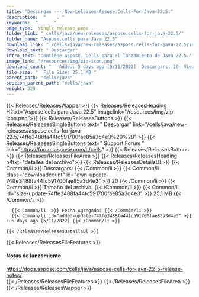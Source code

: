 ```yaml
---
title: "Descargas --- New-Leleases-Assose.Cells-For-Java-22.5." 
description:  "    . " 
keywords:  "    . " 
page_type:  single_release_page
folder_link: " cells/java/new-releases/aspose.cells-for-java-22.5/"
folder_name: "Aspose.cells para Java 22.5"
download_link: " /cells/java/new-releases/aspose.cells-for-java-22.5/74ffe3488fa44fc591700fae85a3d4e3"
download_text: " Descargar"
intro_text: "Contiene aspose. Cells para el lanzamiento de Java 22.5."
image_link: "/resources/img/zip-icon.png"
download_count: "   Added: 5 days ago [5/11/2022]  Descargars: 20  Views: 61"
file_size: "  File Size: 25.1 MB "
parent_path: "cells/java"
section_parent_path: "cells/java"
weight: 329
---
```


{{< Releases/ReleasesWapper >}}
  {{< Releases/ReleasesHeading H2txt="Aspose.cells para Java 22.5" imagelink="/resources/img/zip-icon.png">}}
  {{< Releases/ReleasesButtons >}}
    {{< Releases/ReleasesSingleButtons text=" Descargar" link="/cells/java/new-releases/aspose.cells-for-java-22.5/74ffe3488fa44fc591700fae85a3d4e3%20%20" >}}
    {{< Releases/ReleasesSingleButtons text=" Support Forum " link="https://forum.aspose.com/c/cells" >}}
  {{< Releases/ReleasesButtons >}}
  {{< Releases/ReleasesFileArea >}}
    {{< Releases/ReleasesHeading h4txt="detalles del archivo">}}
    {{< Releases/ReleasesDetailsUl >}}
            {{< Common/li  >}} Descargars: {{< /Common/li >}} 
      {{< Common/li class="downloadcount" id="dwn-update-74ffe3488fa44fc591700fae85a3d4e3" >}} 20 {{< /Common/li >}} 
      {{< Common/li  >}} Tamaño del archivo: {{< /Common/li >}} 
      {{< Common/li id="size-update-74ffe3488fa44fc591700fae85a3d4e3" >}} 25.1 MB {{< /Common/li >}} 


      {{< Common/li  >}} Fecha Agregada: {{< /Common/li >}} 
      {{< Common/li id="added-update-74ffe3488fa44fc591700fae85a3d4e3" >}} : 5 days ago [5/11/2022] {{< /Common/li >}} 

    {{< /Releases/ReleasesDetailsUl >}}

  {{< Releases/ReleasesFileFeatures >}}
      <h4>Notas de lanzamiento</h4><div><a href="https://docs.aspose.com/cells/java/aspose-cells-for-java-22-5-release-notes/">https://docs.aspose.com/cells/java/aspose-cells-for-java-22-5-release-notes/</a></div>
  {{< /Releases/ReleasesFileFeatures >}}
 {{< /Releases/ReleasesFileArea >}}
{{< /Releases/ReleasesWapper >}}


